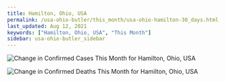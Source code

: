 ```yaml
---
title: Hamilton, Ohio, USA
permalink: /usa-ohio-butler/this_month/usa-ohio-hamilton-30_days.html
last_updated: Aug 12, 2021
keywords: ["Hamilton, Ohio, USA", "This Month"]
sidebar: usa-ohio-butler_sidebar
---
```


![Change in Confirmed Cases This Month for Hamilton, Ohio, USA](/covid_tracker/images/graphs/usa-ohio-hamilton-delta_confirmed-30_days_graph.png)

![Change in Confirmed Deaths This Month for Hamilton, Ohio, USA](/covid_tracker/images/graphs/usa-ohio-hamilton-delta_deaths-30_days_graph.png)
